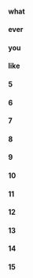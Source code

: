 #### what
#### ever
#### you
#### like
#### 5
#### 6
#### 7
#### 8
#### 9
#### 10
#### 11
#### 12
#### 13
#### 14
#### 15
